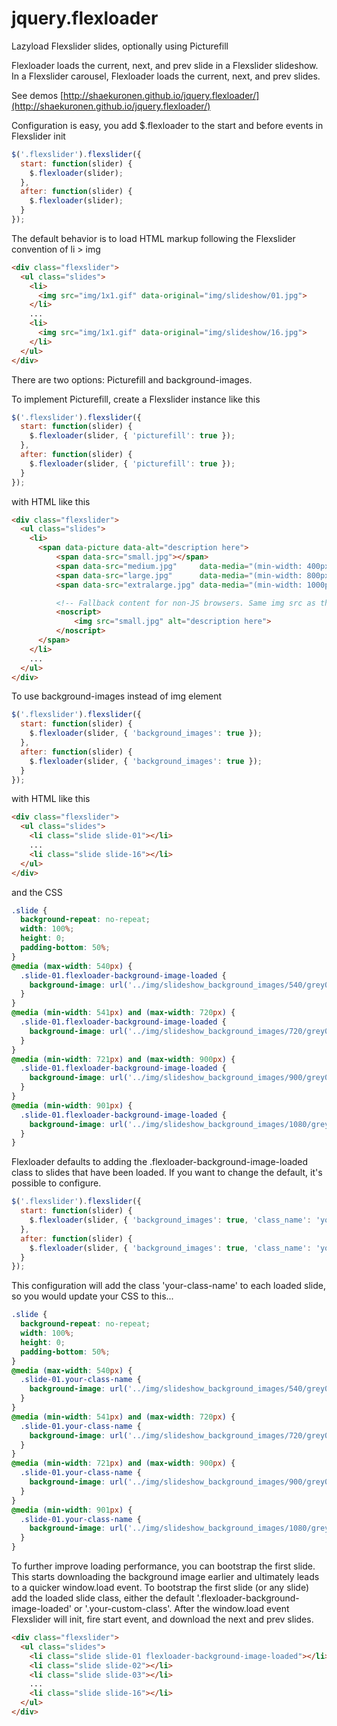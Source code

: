 jquery.flexloader
=================

Lazyload Flexslider slides, optionally using Picturefill

Flexloader loads the current, next, and prev slide in a Flexslider slideshow.  In a Flexslider carousel, Flexloader loads the current, next, and prev slides.

See demos [http://shaekuronen.github.io/jquery.flexloader/](http://shaekuronen.github.io/jquery.flexloader/)

Configuration is easy, you add $.flexloader to the start and before events in Flexslider init
```javascript
$('.flexslider').flexslider({
  start: function(slider) {
    $.flexloader(slider);
  },
  after: function(slider) {
    $.flexloader(slider);
  }
});
```
The default behavior is to load HTML markup following the Flexslider convention of li > img
```html
<div class="flexslider">
  <ul class="slides">
    <li>
      <img src="img/1x1.gif" data-original="img/slideshow/01.jpg">
    </li>
    ...
    <li>
      <img src="img/1x1.gif" data-original="img/slideshow/16.jpg">
    </li>
  </ul>
</div>
```
There are two options: Picturefill and background-images.

To implement Picturefill, create a Flexslider instance like this
```javascript
$('.flexslider').flexslider({
  start: function(slider) {
    $.flexloader(slider, { 'picturefill': true });
  },
  after: function(slider) {
    $.flexloader(slider, { 'picturefill': true });
  }
});
```
with HTML like this
```html
<div class="flexslider">
  <ul class="slides">
    <li>
      <span data-picture data-alt="description here">
          <span data-src="small.jpg"></span>
          <span data-src="medium.jpg"     data-media="(min-width: 400px)"></span>
          <span data-src="large.jpg"      data-media="(min-width: 800px)"></span>
          <span data-src="extralarge.jpg" data-media="(min-width: 1000px)"></span>

          <!-- Fallback content for non-JS browsers. Same img src as the initial, unqualified source element. -->
          <noscript>
              <img src="small.jpg" alt="description here">
          </noscript>
      </span>
    </li>
    ...
  </ul>
</div>
```
To use background-images instead of img element
```javascript
$('.flexslider').flexslider({
  start: function(slider) {
    $.flexloader(slider, { 'background_images': true });
  },
  after: function(slider) {
    $.flexloader(slider, { 'background_images': true });
  }
});
```
with HTML like this
```html
<div class="flexslider">
  <ul class="slides">
    <li class="slide slide-01"></li>
    ...
    <li class="slide slide-16"></li>
  </ul>
</div>
```
and the CSS
```css
.slide {
  background-repeat: no-repeat;
  width: 100%;
  height: 0;
  padding-bottom: 50%;
}
@media (max-width: 540px) {
  .slide-01.flexloader-background-image-loaded {
    background-image: url('../img/slideshow_background_images/540/grey01.jpg');
  }
}
@media (min-width: 541px) and (max-width: 720px) {
  .slide-01.flexloader-background-image-loaded {
    background-image: url('../img/slideshow_background_images/720/grey01.jpg');
  }
}
@media (min-width: 721px) and (max-width: 900px) {
  .slide-01.flexloader-background-image-loaded {
    background-image: url('../img/slideshow_background_images/900/grey01.jpg');
  }
}
@media (min-width: 901px) {
  .slide-01.flexloader-background-image-loaded {
    background-image: url('../img/slideshow_background_images/1080/grey01.jpg');
  }
}
```
Flexloader defaults to adding the .flexloader-background-image-loaded class to slides that have been loaded.  If you want to change the default, it's possible to configure.
```javascript
$('.flexslider').flexslider({
  start: function(slider) {
    $.flexloader(slider, { 'background_images': true, 'class_name': 'your-class-name' });
  },
  after: function(slider) {
    $.flexloader(slider, { 'background_images': true, 'class_name': 'your-class-name' });
  }
});
```
This configuration will add the class 'your-class-name' to each loaded slide, so you would update your CSS to this...
```css
.slide {
  background-repeat: no-repeat;
  width: 100%;
  height: 0;
  padding-bottom: 50%;
}
@media (max-width: 540px) {
  .slide-01.your-class-name {
    background-image: url('../img/slideshow_background_images/540/grey01.jpg');
  }
}
@media (min-width: 541px) and (max-width: 720px) {
  .slide-01.your-class-name {
    background-image: url('../img/slideshow_background_images/720/grey01.jpg');
  }
}
@media (min-width: 721px) and (max-width: 900px) {
  .slide-01.your-class-name {
    background-image: url('../img/slideshow_background_images/900/grey01.jpg');
  }
}
@media (min-width: 901px) {
  .slide-01.your-class-name {
    background-image: url('../img/slideshow_background_images/1080/grey01.jpg');
  }
}
```
To further improve loading performance, you can bootstrap the first slide.  This starts downloading the background image earlier and ultimately leads to a quicker window.load event.  To bootstrap the first slide (or any slide) add the loaded slide class, either the default '.flexloader-background-image-loaded' or '.your-custom-class'.  After the window.load event Flexslider will init, fire start event, and download the next and prev slides.
```html
<div class="flexslider">
  <ul class="slides">
    <li class="slide slide-01 flexloader-background-image-loaded"></li>
    <li class="slide slide-02"></li>
    <li class="slide slide-03"></li>
    ...
    <li class="slide slide-16"></li>
  </ul>
</div>
```
